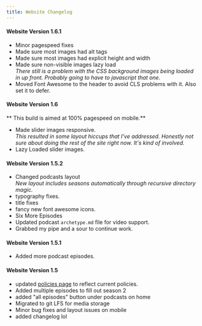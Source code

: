 ```yaml
---
title: Website Changelog
---
```


#### Website Version 1.6.1
* Minor pagespeed fixes
* Made sure most images had alt tags
* Made sure most images had explicit height and width
* Made sure non-visible images lazy load  
  *There still is a problem with the CSS background images being loaded in up front. Probably going to have to javascript that one.*
* Moved Font Awesome to the header to avoid CLS problems with it. Also set it to defer. 

#### Website Version 1.6
** This build is aimed at 100% pagespeed on mobile.**

* Made slider images responsive.  
  *This resulted in some layout hiccups that I've addressed. Honestly not sure about doing the rest of the site right now. It's kind of involved.*
* Lazy Loaded slider images.

#### Website Version 1.5.2
* Changed podcasts layout  
  *New layout includes seasons automatically through recursive directory magic.*
* typography fixes.
* title fixes
* fancy new font awesome icons.
* Six More Episodes
* Updated podcast `archetype.md` file for video support.
* Grabbed my pipe and a sour to continue work.

#### Website Version 1.5.1
* Added more podcast episodes.

#### Website Version 1.5
* updated [policies page](/policies/) to reflect current policies.
* Added multiple episodes to fill out season 2
* added "all episodes" button under podcasts on home
* Migrated to git LFS for media storage
* Minor bug fixes and layout issues on mobile
* added changelog lol